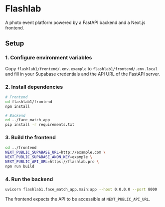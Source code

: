 # Flashlab

A photo event platform powered by a FastAPI backend and a Next.js frontend.

## Setup

### 1. Configure environment variables

Copy `flashlab1/frontend/.env.example` to `flashlab1/frontend/.env.local` and fill
in your Supabase credentials and the API URL of the FastAPI server.

### 2. Install dependencies

```bash
# Frontend
cd flashlab1/frontend
npm install

# Backend
cd ../face_match_app
pip install -r requirements.txt
```

### 3. Build the frontend

```bash
cd ../frontend
NEXT_PUBLIC_SUPABASE_URL=http://example.com \
NEXT_PUBLIC_SUPABASE_ANON_KEY=example \
NEXT_PUBLIC_API_URL=https://flashlab.pro \
npm run build
```

### 4. Run the backend

```bash
uvicorn flashlab1.face_match_app.main:app --host 0.0.0.0 --port 8000
```

The frontend expects the API to be accessible at `NEXT_PUBLIC_API_URL`.

